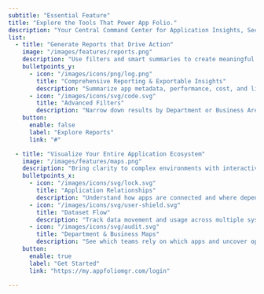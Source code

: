 ```yaml
---
subtitle: "Essential Feature"
title: "Explore the Tools That Power App Folio."
description: "Your Central Command Center for Application Insights, Security Monitoring, and Strategic IT Management — All in One Place."
list:
  - title: "Generate Reports that Drive Action"
    image: "/images/features/reports.png"
    description: "Use filters and smart summaries to create meaningful reports across Inventory, Lifecycle, and Financial domains."
    bulletpoints_y:
      - icon: "/images/icons/png/log.png"
        title: "Comprehensive Reporting & Exportable Insights"
        description: "Summarize app metadata, performance, cost, and lifecycle details for leadership and IT teams, and quickly generate PDF versions for distribution or compliance documentation."
      - icon: "/images/icons/svg/code.svg"
        title: "Advanced Filters"
        description: "Narrow down results by Department or Business Area with just a few clicks."
    button:
      enable: false
      label: "Explore Reports"
      link: "#"

  - title: "Visualize Your Entire Application Ecosystem"
    image: "/images/features/maps.png"
    description: "Bring clarity to complex environments with interactive maps of your applications, datasets, and organizational structure."
    bulletpoints_x:
      - icon: "/images/icons/svg/lock.svg"
        title: "Application Relationships"
        description: "Understand how apps are connected and where dependencies exist."
      - icon: "/images/icons/svg/user-shield.svg"
        title: "Dataset Flow"
        description: "Track data movement and usage across multiple systems and stakeholders."
      - icon: "/images/icons/svg/audit.svg"
        title: "Department & Business Maps"
        description: "See which teams rely on which apps and uncover opportunities for optimization."
    button:
      enable: true
      label: "Get Started"
      link: "https://my.appfoliomgr.com/login"

---
```


